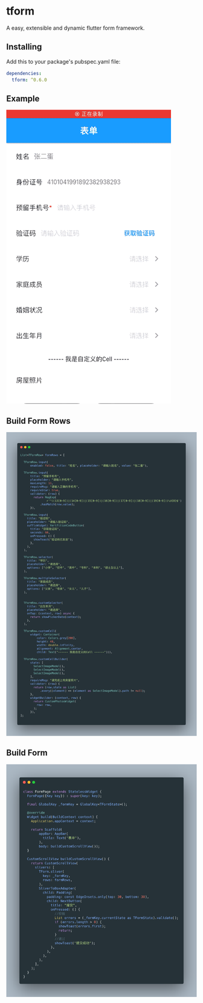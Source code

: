 # tform

A easy, extensible and dynamic flutter form framework.

## Installing
Add this to your package's pubspec.yaml file:
```yaml
dependencies:
  tform: ^0.6.0
```

## Example
![avatar](./assets/demo.gif)

## Build Form Rows
![avatar](./assets/carbon_rows.png)

## Build Form
![avatar](./assets/carbon_page.png)
